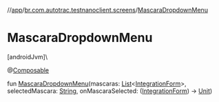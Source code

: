 //[app](../../index.md)/[br.com.autotrac.testnanoclient.screens](index.md)/[MascaraDropdownMenu](-mascara-dropdown-menu.md)

# MascaraDropdownMenu

[androidJvm]\

@[Composable](https://developer.android.com/reference/kotlin/androidx/compose/runtime/Composable.html)

fun [MascaraDropdownMenu](-mascara-dropdown-menu.md)(mascaras: [List](https://kotlinlang.org/api/latest/jvm/stdlib/kotlin.collections/-list/index.html)&lt;[IntegrationForm](../br.com.autotrac.testnanoclient.dataRemote/-integration-form/index.md)&gt;, selectedMascara: [String](https://kotlinlang.org/api/latest/jvm/stdlib/kotlin/-string/index.html), onMascaraSelected: ([IntegrationForm](../br.com.autotrac.testnanoclient.dataRemote/-integration-form/index.md)) -&gt; [Unit](https://kotlinlang.org/api/latest/jvm/stdlib/kotlin/-unit/index.html))

